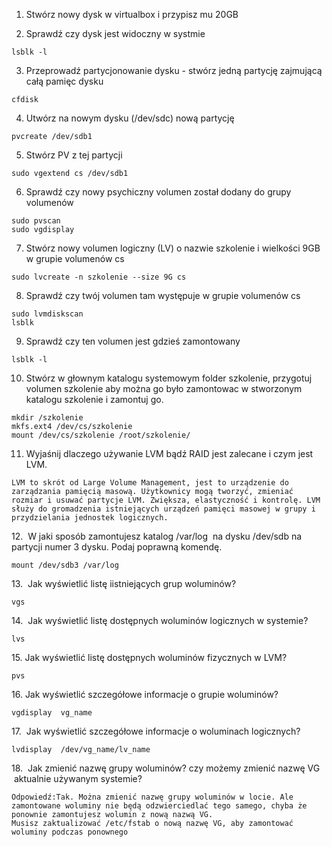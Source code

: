 1.  Stwórz nowy dysk w virtualbox i przypisz mu 20GB  

2. Sprawdź czy dysk jest widoczny w systmie
```
lsblk -l
```

3.  Przeprowadź partycjonowanie dysku - stwórz jedną  partycję zajmującą całą pamięc dysku
```
cfdisk
```

4. Utwórz na nowym dysku (/dev/sdc) nową partycję
```
pvcreate /dev/sdb1
```

5.  Stwórz PV z tej partycji
```
sudo vgextend cs /dev/sdb1
```

6.  Sprawdź czy nowy psychiczny volumen został dodany do grupy volumenów
```
sudo pvscan
sudo vgdisplay
```

7.  Stwórz nowy volumen logiczny (LV) o nazwie szkolenie i wielkości 9GB w grupie volumenów cs
```
sudo lvcreate -n szkolenie --size 9G cs
```

8.  Sprawdź czy twój volumen tam występuje w grupie volumenów cs
```
sudo lvmdiskscan
lsblk
```

9.  Sprawdź czy ten volumen jest gdzieś zamontowany
```
lsblk -l
```

10.  Stwórz w głownym katalogu systemowym folder szkolenie, przygotuj volumen szkolenie aby można go było zamontowac w stworzonym katalogu szkolenie i zamontuj go.
```
mkdir /szkolenie
mkfs.ext4 /dev/cs/szkolenie
mount /dev/cs/szkolenie /root/szkolenie/
```

11. Wyjaśnij dlaczego używanie LVM bądź RAID jest zalecane i czym jest LVM.
```
LVM to skrót od Large Volume Management, jest to urządzenie do zarządzania pamięcią masową. Użytkownicy mogą tworzyć, zmieniać rozmiar i usuwać partycje LVM. Zwiększa, elastyczność i kontrolę. LVM służy do gromadzenia istniejących urządzeń pamięci masowej w grupy i przydzielania jednostek logicznych.
```

12.  W jaki sposób zamontujesz katalog /var/log  na dysku /dev/sdb na partycji numer 3 dysku. Podaj poprawną komendę.
```
mount /dev/sdb3 /var/log
```

13.  Jak wyświetlić listę iistniejących grup woluminów?
```
vgs
```

14.  Jak wyświetlić listę dostępnych woluminów logicznych w systemie?
```
lvs
```

15. Jak wyświetlić listę dostępnych woluminów fizycznych w LVM?
```
pvs
```

16. Jak wyświetlić szczegółowe informacje o grupie woluminów?
```
vgdisplay  vg_name
```

17.  Jak wyświetlić szczegółowe informacje o woluminach logicznych?
```
lvdisplay  /dev/vg_name/lv_name
```

18.  Jak zmienić nazwę grupy woluminów? czy możemy zmienić nazwę VG  aktualnie używanym systemie?  
```
Odpowiedź:Tak. Można zmienić nazwę grupy woluminów w locie. Ale zamontowane woluminy nie będą odzwierciedlać tego samego, chyba że ponownie zamontujesz wolumin z nową nazwą VG.
Musisz zaktualizować /etc/fstab o nową nazwę VG, aby zamontować woluminy podczas ponownego 
```